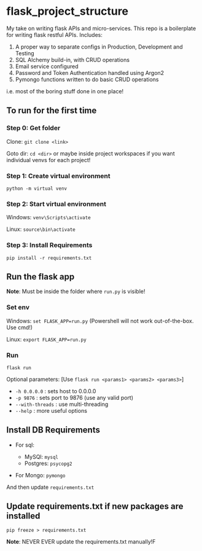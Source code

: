 # flask_project_structure

My take on writing flask APIs and micro-services.
This repo is a boilerplate for writing flask restful APIs.
Includes:

1. A proper way to separate configs in Production, Development and Testing
2. SQL Alchemy build-in, with CRUD operations
3. Email service configured
4. Password and Token Authentication handled using Argon2
5. Pymongo functions written to do basic CRUD operations

i.e. most of the boring stuff done in one place!

## To run for the first time

### Step 0: Get folder

Clone: `git clone <link>`

Goto dir: `cd <dir>` or maybe inside project workspaces if you want individual venvs for each project!

### Step 1: Create virtual environment

`python -m virtual venv`

### Step 2: Start virtual environment

Windows: `venv\Scripts\activate`

Linux: `source\bin\activate`

### Step 3: Install Requirements

`pip install -r requirements.txt`

## Run the flask app

**Note**: Must be inside the folder where `run.py` is visible!

### Set env

Windows: `set FLASK_APP=run.py` (Powershell will not work out-of-the-box. Use cmd!)

Linux: `export FLASK_APP=run.py`

### Run

`flask run`

Optional parameters: [Use `flask run <params1> <params2> <params3>`]

- `-h 0.0.0.0` : sets host to 0.0.0.0
- `-p 9876` : sets port to 9876 (use any valid port)
- `--with-threads` : use multi-threading
- `--help` : more useful options

## Install DB Requirements

- For sql:

  - MySQl: `mysql`
  - Postgres: `psycopg2`

- For Mongo: `pymongo`

And then update `requirements.txt`

## Update requirements.txt if new packages are installed

`pip freeze > requirements.txt`

**Note**: NEVER EVER update the requirements.txt manually!F
